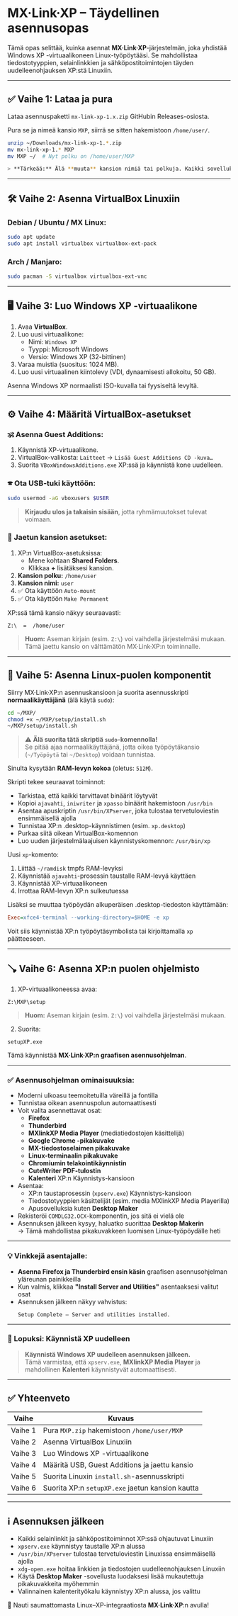 # MX·Link·XP – Täydellinen asennusopas

Tämä opas selittää, kuinka asennat **MX·Link·XP**-järjestelmän, joka yhdistää Windows XP -virtuaalikoneen Linux-työpöytääsi. Se mahdollistaa tiedostotyyppien, selainlinkkien ja sähköpostitoimintojen täyden uudelleenohjauksen XP:stä Linuxiin.

---

## ✅ Vaihe 1: Lataa ja pura

Lataa asennuspaketti `mx-link-xp-1.x.zip` GitHubin Releases-osiosta.

Pura se ja nimeä kansio `MXP`, siirrä se sitten hakemistoon `/home/user/`.

```bash
unzip ~/Downloads/mx-link-xp-1.*.zip
mv mx-link-xp-1.* MXP
mv MXP ~/  # Nyt polku on /home/user/MXP

> **Tärkeää:** Älä **muuta** kansion nimiä tai polkuja. Kaikki sovellukset ja skriptit edellyttävät, että kansio on juuri `/home/user/MXP/`.
```

---

## 🛠️ Vaihe 2: Asenna VirtualBox Linuxiin

### Debian / Ubuntu / MX Linux:

```bash
sudo apt update
sudo apt install virtualbox virtualbox-ext-pack
```

### Arch / Manjaro:

```bash
sudo pacman -S virtualbox virtualbox-ext-vnc
```

---

## 🖥️ Vaihe 3: Luo Windows XP -virtuaalikone

1. Avaa **VirtualBox**.
2. Luo uusi virtuaalikone:
   * Nimi: `Windows XP`
   * Tyyppi: Microsoft Windows
   * Versio: Windows XP (32-bittinen)
3. Varaa muistia (suositus: 1024 MB).
4. Luo uusi virtuaalinen kiintolevy (VDI, dynaamisesti allokoitu, 50 GB).

Asenna Windows XP normaalisti ISO-kuvalla tai fyysiseltä levyltä.

---

## ⚙️ Vaihe 4: Määritä VirtualBox-asetukset

### 🕉 Asenna Guest Additions:

1. Käynnistä XP-virtuaalikone.
2. VirtualBox-valikosta:
   `Laitteet` → `Lisää Guest Additions CD -kuva…`
3. Suorita `VBoxWindowsAdditions.exe` XP:ssä ja käynnistä kone uudelleen.

### 🕿 Ota USB-tuki käyttöön:

```bash
sudo usermod -aG vboxusers $USER
```

> **Kirjaudu ulos ja takaisin sisään**, jotta ryhmämuutokset tulevat voimaan.

### 📁 Jaetun kansion asetukset:

1. XP:n VirtualBox-asetuksissa:
   * Mene kohtaan **Shared Folders**.
   * Klikkaa **+** lisätäksesi kansion.
2. **Kansion polku:** `/home/user`
3. **Kansion nimi:** `user`
4. ✅ Ota käyttöön `Auto-mount`
5. ✅ Ota käyttöön `Make Permanent`

XP:ssä tämä kansio näkyy seuraavasti:

```
Z:\  =  /home/user
```

> **Huom:** Aseman kirjain (esim. `Z:\`) voi vaihdella järjestelmäsi mukaan.  
> Tämä jaettu kansio on välttämätön MX·Link·XP:n toiminnalle.

---

## 🐧 Vaihe 5: Asenna Linux-puolen komponentit

Siirry MX·Link·XP:n asennuskansioon ja suorita asennusskripti **normaalikäyttäjänä** (älä käytä `sudo`):

```bash
cd ~/MXP/
chmod +x ~/MXP/setup/install.sh
~/MXP/setup/install.sh
```

> ⚠️ **Älä suorita tätä skriptiä `sudo`-komennolla!**  
> Se pitää ajaa normaalikäyttäjänä, jotta oikea työpöytäkansio (`~/Työpöytä` tai `~/Desktop`) voidaan tunnistaa.

Sinulta kysytään **RAM-levyn kokoa** (oletus: `512M`).

Skripti tekee seuraavat toiminnot:

* Tarkistaa, että kaikki tarvittavat binäärit löytyvät
* Kopioi `ajavahti`, `iniwriter` ja `xpasso` binäärit hakemistoon `/usr/bin`
* Asentaa apuskriptin `/usr/bin/XPserver`, joka tulostaa tervetuloviestin ensimmäisellä ajolla
* Tunnistaa XP:n .desktop-käynnistimen (esim. `xp.desktop`)
* Purkaa siitä oikean VirtualBox-komennon
* Luo uuden järjestelmälaajuisen käynnistyskomennon:
  `/usr/bin/xp`

Uusi `xp`-komento:

1. Liittää `~/ramdisk` tmpfs RAM-levyksi
2. Käynnistää `ajavahti`-prosessin taustalle RAM-levyä käyttäen
3. Käynnistää XP-virtuaalikoneen
4. Irrottaa RAM-levyn XP:n sulkeutuessa

Lisäksi se muuttaa työpöydän alkuperäisen .desktop-tiedoston käyttämään:

```ini
Exec=xfce4-terminal --working-directory=$HOME -e xp
```

Voit siis käynnistää XP:n työpöytäsymbolista tai kirjoittamalla `xp` päätteeseen.

---

## 🪠 Vaihe 6: Asenna XP:n puolen ohjelmisto

1. XP-virtuaalikoneessa avaa:

```
Z:\MXP\setup
```

> **Huom:** Aseman kirjain (esim. `Z:\`) voi vaihdella järjestelmäsi mukaan.

2. Suorita:

```
setupXP.exe
```

Tämä käynnistää **MX·Link·XP:n graafisen asennusohjelman**.

---

### ✅ Asennusohjelman ominaisuuksia:

- Moderni ulkoasu teemoitetuilla väreillä ja fontilla  
- Tunnistaa oikean asennuspolun automaattisesti  
- Voit valita asennettavat osat:
  - **Firefox**
  - **Thunderbird**
  - **MXlinkXP Media Player** (mediatiedostojen käsittelijä)
  - **Google Chrome -pikakuvake**
  - **MX-tiedostoselaimen pikakuvake**
  - **Linux-terminaalin pikakuvake**
  - **Chromiumin telakointikäynnistin**
  - **CuteWriter PDF-tulostin**
  - **Kalenteri** XP:n Käynnistys-kansioon  
- Asentaa:
  - XP:n taustaprosessin (`xpserv.exe`) Käynnistys-kansioon  
  - Tiedostotyyppien käsittelijät (esim. media MXlinkXP Media Playerilla)  
  - Apusovelluksia kuten **Desktop Maker**  
- Rekisteröi `COMDLG32.OCX`-komponentin, jos sitä ei vielä ole  
- Asennuksen jälkeen kysyy, haluatko suorittaa **Desktop Makerin**  
  → Tämä mahdollistaa pikakuvakkeen luomisen Linux-työpöydälle heti

---

### 💡 Vinkkejä asentajalle:

- **Asenna Firefox ja Thunderbird ensin käsin** graafisen asennusohjelman yläreunan painikkeilla  
- Kun valmis, klikkaa **"Install Server and Utilities"** asentaaksesi valitut osat  
- Asennuksen jälkeen näkyy vahvistus:
  ```
  Setup Complete – Server and utilities installed.
  ```

---

### 🔁 Lopuksi: Käynnistä XP uudelleen

> **Käynnistä Windows XP uudelleen asennuksen jälkeen.**  
> Tämä varmistaa, että `xpserv.exe`, **MXlinkXP Media Player** ja mahdollinen **Kalenteri** käynnistyvät automaattisesti.

---

## ✅ Yhteenveto

| Vaihe   | Kuvaus                                          |
|---------|--------------------------------------------------|
| Vaihe 1 | Pura `MXP.zip` hakemistoon `/home/user/MXP`     |
| Vaihe 2 | Asenna VirtualBox Linuxiin                      |
| Vaihe 3 | Luo Windows XP -virtuaalikone                   |
| Vaihe 4 | Määritä USB, Guest Additions ja jaettu kansio   |
| Vaihe 5 | Suorita Linuxin `install.sh`-asennusskripti     |
| Vaihe 6 | Suorita XP:n `setupXP.exe` jaetun kansion kautta |

---

## ℹ️ Asennuksen jälkeen

- Kaikki selainlinkit ja sähköpostitoiminnot XP:ssä ohjautuvat Linuxiin  
- `xpserv.exe` käynnistyy taustalle XP:n alussa  
- `/usr/bin/XPserver` tulostaa tervetuloviestin Linuxissa ensimmäisellä ajolla  
- `xdg-open.exe` hoitaa linkkien ja tiedostojen uudelleenohjauksen Linuxiin  
- Käytä **Desktop Maker** -sovellusta luodaksesi lisää mukautettuja pikakuvakkeita myöhemmin  
- Valinnainen kalenterityökalu käynnistyy XP:n alussa, jos valittu

🎉 Nauti saumattomasta Linux–XP-integraatiosta **MX·Link·XP**:n avulla!
